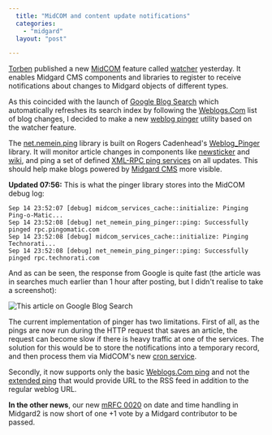 ```yaml
---
  title: "MidCOM and content update notifications"
  categories: 
    - "midgard"
  layout: "post"

---
```

[Torben][1] published a new [MidCOM][2] feature called [watcher][3] yesterday. It enables Midgard CMS components and libraries to register to receive notifications about changes to Midgard objects of different types.

As this coincided with the launch of [Google Blog Search][4] which automatically refreshes its search index by following the [Weblogs.Com][5] list of blog changes, I decided to make a new [weblog pinger][6] utility based on the watcher feature.

The [net.nemein.ping][7] library is built on Rogers Cadenhead's [Weblog_Pinger][8] library. It will monitor article changes in components like [newsticker][9] and [wiki][10], and ping a set of defined [XML-RPC ping services][11] on all updates. This should help make blogs powered by [Midgard CMS][12] more visible.

__Updated 07:56:__ This is what the pinger library stores into the MidCOM debug log:

    Sep 14 23:52:07 [debug] midcom_services_cache::initialize: Pinging Ping-o-Matic...
    Sep 14 23:52:08 [debug] net_nemein_ping_pinger::ping: Successfully pinged rpc.pingomatic.com
    Sep 14 23:52:08 [debug] midcom_services_cache::initialize: Pinging Technorati...
    Sep 14 23:52:08 [debug] net_nemein_ping_pinger::ping: Successfully pinged rpc.technorati.com

And as can be seen, the response from Google is quite fast (the article was in searches much earlier than 1 hour after posting, but I didn't realise to take a screenshot):

![This article on Google Blog Search](https://s3.eu-central-1.amazonaws.com/bergie-iki-fi/google-blog-search.jpg)

The current implementation of pinger has two limitations. First of all, as the pings are now run during the HTTP request that saves an article, the request can become slow if there is heavy traffic at one of the services. The solution for this would be to store the notifications into a temporary record, and then process them via MidCOM's new [cron service][15].

Secondly, it now supports only the basic [Weblogs.Com ping][11] and not the [extended ping][14] that would provide URL to the RSS feed in addition to the regular weblog URL.

__In the other news__, our new [mRFC 0020][13] on date and time handling in Midgard2 is now short of one +1 vote by a Midgard contributor to be passed.

[1]: http://www.midgard-project.org/midcom-permalink-0a9ea3e6f73d97ea9b8b766955e33f2d
[2]: http://www.midgard-project.org/midcom-permalink-fc278b300819f654e0e561c6e233c67f
[3]: http://www.midgard-project.org/api-docs/midcom/dev/midcom/midcom_core_manifest.html
[4]: http://www.google.com/blogsearch
[5]: http://weblogs.com/
[6]: http://weblogs.about.com/od/weblogs101/f/howtosendping.htm
[7]: http://www.midgard-project.org/midcom-permalink-900de33314e43d6901fc883d3e964447
[8]: http://www.cadenhead.org/workbench/weblog-pinger/
[9]: http://www.midgard-project.org/midcom-permalink-8d9c73f7101deeb8019ef285c1090582
[10]: http://www.midgard-project.org/midcom-permalink-5f8044fb6b23322ed3fe2d1ff0e50cf6
[11]: http://www.xmlrpc.com/weblogsCom
[12]: http://www.midgard-project.org/midgard/1.7/
[13]: http://www.midgard-project.org/midcom-permalink-2483d6bf98302c3e81fdddc4ad91b784
[14]: http://blo.gs/ping-example.php
[15]: http://www.midgard-project.org/api-docs/midcom/dev/midcom.services/midcom_services_cron.html
